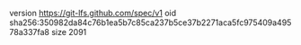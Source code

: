version https://git-lfs.github.com/spec/v1
oid sha256:350982da84c76b1ea5b7c85ca237b5ce37b2271aca5fc975409a49578a337fa8
size 2091
